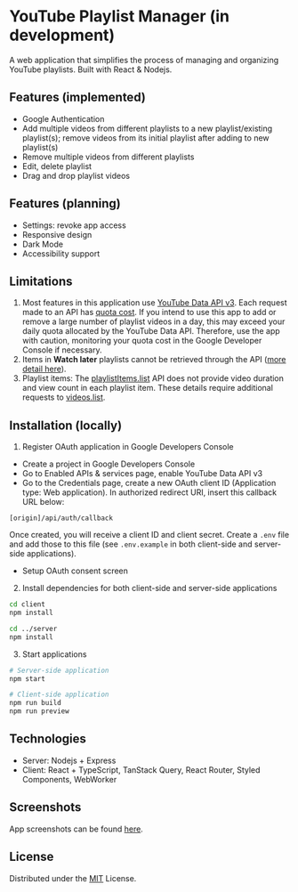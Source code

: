 # YouTube Playlist Manager (in development)

A web application that simplifies the process of managing and organizing YouTube playlists. Built with React & Nodejs.

## Features (implemented)

- Google Authentication
- Add multiple videos from different playlists to a new playlist/existing playlist(s); remove videos from its initial playlist after adding to new playlist(s)
- Remove multiple videos from different playlists
- Edit, delete playlist
- Drag and drop playlist videos

## Features (planning)

- Settings: revoke app access
- Responsive design
- Dark Mode
- Accessibility support

## Limitations

1. Most features in this application use [YouTube Data API v3](https://developers.google.com/youtube/v3). Each request made to an API has [quota cost](https://developers.google.com/youtube/v3/determine_quota_cost). If you intend to use this app to add or remove a large number of playlist videos in a day, this may exceed your daily quota allocated by the YouTube Data API. Therefore, use the app with caution, monitoring your quota cost in the Google Developer Console if necessary.
2. Items in **Watch later** playlists cannot be retrieved through the API ([more detail here](https://stackoverflow.com/a/47117301)).
3. Playlist items: The [playlistItems.list](https://developers.google.com/youtube/v3/docs/playlistItems/list) API does not provide video duration and view count in each playlist item. These details require additional requests to [videos.list](https://developers.google.com/youtube/v3/docs/videos/list).

## Installation (locally)

1. Register OAuth application in Google Developers Console

- Create a project in Google Developers Console
- Go to Enabled APIs & services page, enable YouTube Data API v3
- Go to the Credentials page, create a new OAuth client ID (Application type: Web application). In authorized redirect URI, insert this callback URL below:

```
[origin]/api/auth/callback
```

Once created, you will receive a client ID and client secret. Create a `.env` file and add those to this file (see `.env.example` in both client-side and server-side applications).

- Setup OAuth consent screen

2. Install dependencies for both client-side and server-side applications

```bash
cd client
npm install

cd ../server
npm install
```

3. Start applications

```bash
# Server-side application
npm start

# Client-side application
npm run build
npm run preview
```

## Technologies

- Server: Nodejs + Express
- Client: React + TypeScript, TanStack Query, React Router, Styled Components, WebWorker

## Screenshots

App screenshots can be found [here](screenshots.md).

## License

Distributed under the [MIT](https://choosealicense.com/licenses/mit/) License.
